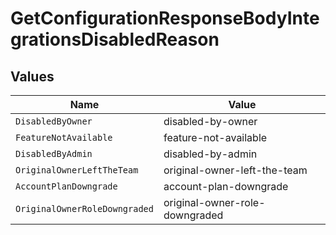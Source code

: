 # GetConfigurationResponseBodyIntegrationsDisabledReason


## Values

| Name                           | Value                          |
| ------------------------------ | ------------------------------ |
| `DisabledByOwner`              | disabled-by-owner              |
| `FeatureNotAvailable`          | feature-not-available          |
| `DisabledByAdmin`              | disabled-by-admin              |
| `OriginalOwnerLeftTheTeam`     | original-owner-left-the-team   |
| `AccountPlanDowngrade`         | account-plan-downgrade         |
| `OriginalOwnerRoleDowngraded`  | original-owner-role-downgraded |